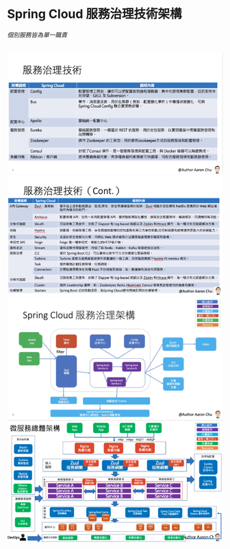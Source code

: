 # Spring Cloud 服務治理技術架構
###### 個別服務皆為單一職責
![470b2c7754a104bbc1528c27efe43c10](imgs/BACAE3AF-EB5D-4761-AFB4-6D07585B7CA3.png)
![0cffeaf6232ce483d5b51a3ad055e777](imgs/1CEBE172-0231-4620-8423-B76DFC327CC1.png)
![934db01b46e21fbd38442b6d83c84bc4](imgs/FC697E1E-9E54-4443-ADDF-72028A3ECE53.png)
![17a14943dfd9bc1752ad36611e57b9f4](imgs/94B5BA3F-277F-431F-AA27-5AF5184A88DA.png)


